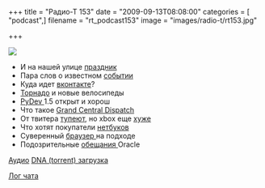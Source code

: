 +++
title = "Радио-Т 153"
date = "2009-09-13T08:08:00"
categories = [ "podcast",]
filename = "rt_podcast153"
image = "images/radio-t/rt153.jpg"

+++

![](https://radio-t.com/images/radio-t/rt153.jpg)

- И на нашей улице [праздник](http://habrahabr.ru/blogs/lenta/69390/)
- Пара слов о известном [событии](http://www.crunchgear.com/2009/09/09/apple-announced-many-things-today-heres-what-you-missed-if-thats-even-possible/)
- Куда идет [вконтакте](http://webplanet.ru/news/service/2009/09/07/vkcom.html)?
- [Торнадо](http://bret.appspot.com/entry/tornado-web-server) и новые велосипеды
- [PyDev ](http://habrahabr.ru/blogs/python/68897/)1.5 открыт и хорош
- Что такое [Grand Central Dispatch](http://www.opennet.ru/opennews/art.shtml?num=23382)
- От твитера [тупеют](http://webplanet.ru/news/research/2009/09/08/fcbk_vs_twttr.html), но xbox еще [хуже](http://webplanet.ru/news/life/2009/09/09/bobama.html)
- Что хотят покупатели [нетбуков](http://www.securitylab.ru/news/385023.php)
- Суверенный [браузер ](http://safe.cnews.ru/news/top/index.shtml?2009/09/10/361401)на подходе
- Подозрительные [обещания ](http://habrahabr.ru/blogs/Sun/69278/)Oracle

[Аудио](https://archive.rucast.net/radio-t/media/rt_podcast153.mp3)
[DNA (torrent) загрузка](http://dnagen.bittorrent.com/bdg/get?url=http%3A%2F%2Fradio-t.com%2Fdownloads%2Frt_podcast153.mp3&name=IT%20Podcast%20Radio-T)

[Лог чата](http://chat.radio-t.com/logs/radio-t-153.html)
<audio src="https://archive.rucast.net/radio-t/media/rt_podcast153.mp3" preload="none"></audio>
